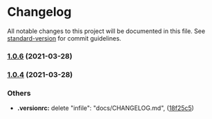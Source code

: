 # Changelog

All notable changes to this project will be documented in this file. See [standard-version](https://github.com/conventional-changelog/standard-version) for commit guidelines.

### [1.0.6](https://github.com/adamcanray/react-tailwind-pwa/compare/v1.0.4...v1.0.6) (2021-03-28)

### [1.0.4](https://github.com/adamcanray/react-tailwind-pwa/compare/v1.0.3...v1.0.4) (2021-03-28)


### Others

* **.versionrc:** delete   "infile": "docs/CHANGELOG.md", ([18f25c5](https://github.com/adamcanray/react-tailwind-pwa/commit/18f25c5167b5ed55afafa23c96de0e183cd0c252))
